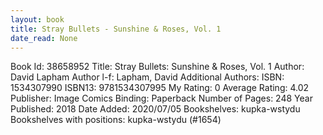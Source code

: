 ```yaml
---
layout: book
title: Stray Bullets - Sunshine & Roses, Vol. 1
date_read: None
---
```


Book Id: 38658952
Title: Stray Bullets: Sunshine & Roses, Vol. 1
Author: David Lapham
Author l-f: Lapham, David
Additional Authors: 
ISBN: 1534307990
ISBN13: 9781534307995
My Rating: 0
Average Rating: 4.02
Publisher: Image Comics
Binding: Paperback
Number of Pages: 248
Year Published: 2018
Date Added: 2020/07/05
Bookshelves: kupka-wstydu
Bookshelves with positions: kupka-wstydu (#1654)

